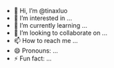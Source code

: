 - 👋 Hi, I’m @tinaxluo
- 👀 I’m interested in ...
- 🌱 I’m currently learning ...
- 💞️ I’m looking to collaborate on ...
- 📫 How to reach me ...
- 😄 Pronouns: ...
- ⚡ Fun fact: ...

<!---
tinaxluo/tinaxluo is a ✨ special ✨ repository because its `README.md` (this file) appears on your GitHub profile.
You can click the Preview link to take a look at your changes.
--->
